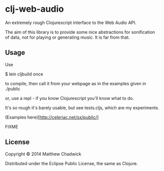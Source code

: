# clj-web-audio

An extremely rough Clojurescript interface to the Web Audio API.

The aim of this library is to provide some nice abstractions for
sonification of data, not for playing or generating music.
It is far from that.


## Usage

Use

$ lein cljbuild once

to compile, then call it from your webpage as in the examples given in ./public

or, use a repl - if you know Clojurescript you'll know what to do.

It's so rough it's barely usable, but see tests.cljs, which are my experiments.

(Examples here)[http://celeriac.net/sx/public/]

FIXME

## License

Copyright © 2014 Matthew Chadwick

Distributed under the Eclipse Public License, the same as Clojure.
